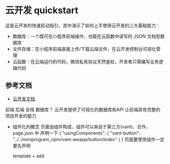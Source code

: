 # 云开发 quickstart

这是云开发的快速启动指引，其中演示了如何上手使用云开发的三大基础能力：

- 数据库：一个既可在小程序前端操作，也能在云函数中读写的 JSON 文档型数据库
- 文件存储：在小程序前端直接上传/下载云端文件，在云开发控制台可视化管理
- 云函数：在云端运行的代码，微信私有协议天然鉴权，开发者只需编写业务逻辑代码

## 参考文档

- [云开发文档](https://developers.weixin.qq.com/miniprogram/dev/wxcloud/basis/getting-started.html)



前端  后端  全栈
数据库？ 云开发提供了可视化的数据库和API
让前端具有完整的项目开发的能力

- 组件化的概念
  页面由组件构成，组件可以来自于第三方(vant)，合作，
  page.json 中  声明一下
  {
    "usingComponents": {
      "vant-button": "../../miniprogram_npm/vant-weapp/button/index"
    }
  }
  页面要使用组件一定要先声明

  template + add